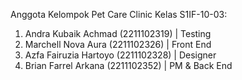 Anggota Kelompok Pet Care Clinic Kelas S1IF-10-03:
1. Andra Kubaik Achmad    (2211102319) | Testing
2. Marchell Nova Aura     (2211102326) | Front End
3. Azfa Fairuzia Hartoyo  (2211102328) | Designer
4. Brian Farrel Arkana    (2211102352) | PM & Back End
